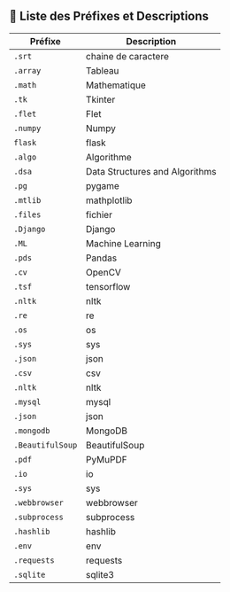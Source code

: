 
## 📌 Liste des Préfixes et Descriptions  

| Préfixe               | Description |
|----------------------|-------------|
|`.srt`|chaine de caractere|
|`.array`|Tableau|
|`.math`|Mathematique|
|`.tk`|Tkinter|
|`.flet`|Flet |
|`.numpy`|Numpy|
|`flask`|flask|
|`.algo`|Algorithme|
|`.dsa`|Data Structures and Algorithms|
|`.pg`|pygame|
|`.mtlib`|mathplotlib|
|`.files`|fichier|
|`.Django`|Django|
|`.ML`|Machine Learning|
|`.pds`|Pandas|
|`.cv`|OpenCV|
|`.tsf`|tensorflow|
|`.nltk`|nltk|
|`.re`|re|
|`.os`|os|
|`.sys`|sys|
|`.json`|json|
|`.csv`|csv|
|`.nltk`|nltk|
|`.mysql`|mysql|
|`.json`|json|
|`.mongodb`|MongoDB|
|`.BeautifulSoup`|BeautifulSoup|
|`.pdf`|PyMuPDF|
|`.io`|io|
|`.sys`|sys|
|`.webbrowser`|webbrowser|
|`.subprocess`|subprocess|
|`.hashlib`|hashlib|
|`.env`|env|
|`.requests`|requests|
|`.sqlite`|sqlite3|
